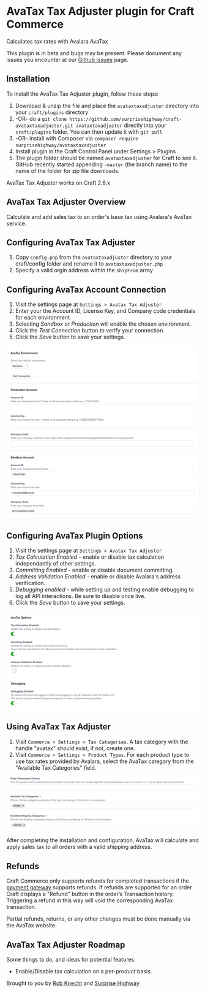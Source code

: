 # AvaTax Tax Adjuster plugin for Craft Commerce

Calculates tax rates with Avalara AvaTax

This plugin is in beta and bugs may be present. Please document any issues you encounter at our [Github Issues](https://github.com/surprisehighway/craft-avataxtaxadjuster/issues) page.


## Installation

To install the AvaTax Tax Adjuster plugin, follow these steps:

1. Download & unzip the file and place the `avataxtaxadjuster` directory into your `craft/plugins` directory
2.  -OR- do a `git clone https://github.com/surprisehighway/craft-avataxtaxadjuster.git avataxtaxadjuster` directly into your `craft/plugins` folder.  You can then update it with `git pull`
3.  -OR- install with Composer via `composer require surprisehighway/avataxtaxadjuster`
4. Install plugin in the Craft Control Panel under Settings > Plugins
5. The plugin folder should be named `avataxtaxadjuster` for Craft to see it. GitHub recently started appending `-master` (the branch name) to the name of the folder for zip file downloads.

AvaTax Tax Adjuster works on Craft 2.6.x

## AvaTax Tax Adjuster Overview

Calculate and add sales tax to an order's base tax using Avalara's AvaTax service.

## Configuring AvaTax Tax Adjuster

1. Copy `config.php` from the `avataxtaxadjuster` directory to your craft/config folder and rename it to `avataxtaxadjuster.php`
2. Specify a valid orgin address within the `shipFrom` array


## Configuring AvaTax Account Connection

1. Visit the settings page at `Settings > Avatax Tax Adjuster`
2. Enter your the Account ID, License Key, and Company code credentials for each environment.
3. Selecting *Sandbox* or *Production* will enable the chosen environment.
4. Click the *Test Connection* button to verify your connection.
5. Click the *Save* button to save your settings.

![Account Settings](resources/plugin-settings.png)

## Configuring AvaTax Plugin Options

1. Visit the settings page at `Settings > Avatax Tax Adjuster`
2. *Tax Calculation Enabled* - enable or disable tax calculation independantly of other settings.
3. *Committing Enabled* - enable or disable document committing.
4. *Address Validation Enabled* - enable or disable Avalara's address verification.
5. *Debugging enabled* - while setting up and testing enable debugging to log all API interactions. Be sure to disable once live.
6. Click the *Save* button to save your settings.

![Plugin Options](resources/plugin-options.png)

## Using AvaTax Tax Adjuster

1. Visit `Commerce > Settings > Tax Categories`. A tax category with the handle "avatax" should exist, if not, create one.
2. Visit `Commerce > Settings > Product Types`. For each product type to use tax rates provided by Avalara, select the AvaTax category from the "Available Tax Categories" field.

![Product Tax Category](resources/tax-category.png)

After completing the installation and configuration, AvaTax will calculate and apply sales tax to all orders with a valid shipping address.

## Refunds

Craft Commerce only supports refunds for completed transactions if the [payment gateway](https://craftcommerce.com/support/which-payment-gateways-do-you-support) supports refunds. If refunds are supported for an order Craft displays a "Refund" button in the order’s Transaction history. Triggering a refund in this way will void the corresponding AvaTax transaction.

Partial refunds, returns, or any other changes must be done manually via the AvaTax website.

## AvaTax Tax Adjuster Roadmap

Some things to do, and ideas for potential features:

* Enable/Disable tax calculation on a per-product basis.

Brought to you by [Rob Knecht](https://github.com/rmknecht) and [Surprise Highway](https://github.com/surprisehighway)
